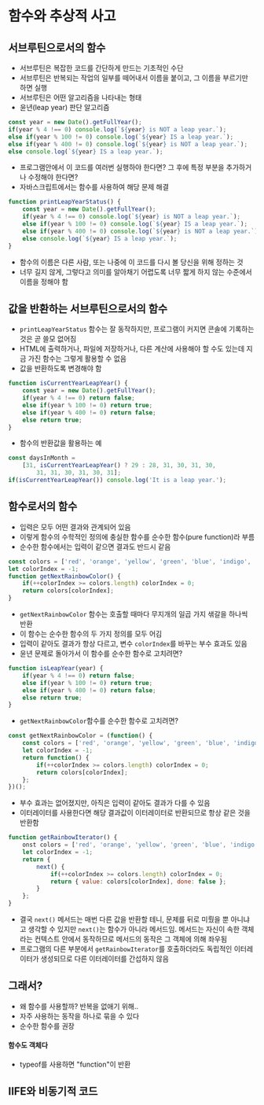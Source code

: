 # 함수와 추상적 사고

## 서브루틴으로서의 함수
- 서브루틴은 복잡한 코드를 간단하게 만드는 기초적인 수단
- 서브루틴은 반복되는 작업의 일부를 떼어내서 이름을 붙이고, 그 이름을 부르기만 하면 실행
- 서브루틴은 어떤 알고리즘을 나타내는 형태
- 윤년(leap year) 판단 알고리즘
```javascript
const year = new Date().getFullYear();
if(year % 4 !== 0) console.log(`${year} is NOT a leap year.`);
else if(year % 100 != 0) console.log(`${year} IS a leap year.`);
else if(year % 400 != 0) console.log(`${year} is NOT a leap year.`);
else console.log(`${year} IS a leap year.`);
```
- 프로그램안에서 이 코드를 여러번 실행하야 한다면? 그 후에 특정 부분을 추가하거나 수정해야 한다면?
- 자바스크립트에서는 함수를 사용하여 해당 문제 해결
```javascript
function printLeapYearStatus() {
    const year = new Date().getFullYear();
    if(year % 4 !== 0) console.log(`${year} is NOT a leap year.`);
    else if(year % 100 != 0) console.log(`${year} IS a leap year.`);
    else if(year % 400 != 0) console.log(`${year} is NOT a leap year.`);
    else console.log(`${year} IS a leap year.`);
}
```
- 함수의 이름은 다른 사람, 또는 나중에 이 코드를 다시 볼 당신을 위해 정하는 것
- 너무 길지 않게, 그렇다고 의미를 알아채기 어렵도록 너무 짧게 하지 않는 수준에서 이름을 정해야 함

## 값을 반환하는 서브루틴으로서의 함수
- `printLeapYearStatus` 함수는 잘 동작하지만, 프로그램이 커지면 콘솔에 기록하는 것은 곧 쓸모 없어짐
- HTML에 출력하거나, 파일에 저장하거나, 다른 계산에 사용해야 할 수도 있는데 지금 가진 함수는 그렇게 활용할 수 없음
- 값을 반환하도록 변경해야 함
```javascript
function isCurrentYearLeapYear() {
    const year = new Date().getFullYear();
    if(year % 4 !== 0) return false;
    else if(year % 100 != 0) return true;
    else if(year % 400 != 0) return false;
    else return true;
}
```
- 함수의 반환값을 활용하는 예
```javascript
const daysInMonth = 
    [31, isCurrentYearLeapYear() ? 29 : 28, 31, 30, 31, 30, 
        31, 31, 30, 31, 30, 31];
if(isCurrentYearLeapYear()) console.log('It is a leap year.');
```

## 함수로서의 함수
- 입력은 모두 어떤 결과와 관계되어 있음
- 이렇게 함수의 수학적인 정의에 충실한 함수를 순수한 함수(pure function)라 부름
- 순수한 함수에서는 입력이 같으면 결과도 반드시 같음
```javascript
const colors = ['red', 'orange', 'yellow', 'green', 'blue', 'indigo', 'violet'];
let colorIndex = -1;
function getNextRainbowColor() {
    if(++colorIndex >= colors.length) colorIndex = 0;
    return colors[colorIndex];
}
```
- `getNextRainbowColor` 함수는 호출할 때마다 무지개의 일곱 가지 샊갈을 하나씩 반환
- 이 함수는 순수한 함수의 두 가지 정의를 모두 어김
- 입력이 같아도 결과가 항상 다르고, 변수 `colorIndex`를 바꾸는 부수 효과도 있음
- 윤년 문제로 돌아가서 이 함수를 순수한 함수로 고치려면?
```javascript
function isLeapYear(year) {
    if(year % 4 !== 0) return false;
    else if(year % 100 != 0) return true;
    else if(year % 400 != 0) return false;
    else return true;
}
```
- `getNextRainbowColor`함수를 순수한 함수로 고치려면?
```javascript
const getNextRainbowColor = (function() {
    const colors = ['red', 'orange', 'yellow', 'green', 'blue', 'indigo', 'violet'];
    let colorIndex = -1;
    return function() {
        if(++colorIndex >= colors.length) colorIndex = 0;
        return colors[colorIndex];
    };
})();
```
- 부수 효과는 없어졌지만, 아직은 입력이 같아도 결과가 다를 수 있음
- 이터레이터를 사용한다면 해당 결과값이 이터레이터로 반환되므로 항상 같은 것을 반환함
```javascript
function getRainbowIterator() {
    onst colors = ['red', 'orange', 'yellow', 'green', 'blue', 'indigo', 'violet'];
    let colorIndex = -1;
    return {
        next() {
            if(++colorIndex >= colors.length) colorIndex = 0;
            return { value: colors[colorIndex], done: false };
        }
    };
}
```
- 결국 `next()` 메서드는 매번 다른 값을 반환할 테니, 문제를 뒤로 미뤘을 뿐 아니냐고 생각할 수 있지만 `next()`는 함수가 아니라 메서드임. 메서드는 자신이 속한 객체라는 컨텍스트 안에서 동작하므로 메서드의 동작은 그 객체에 의해 좌우됨
- 프로그램의 다른 부분에서 `getRainbowIterator`를 호출하더라도 독립적인 이터레이터가 생성되므로 다른 이터레이터를 간섭하지 않음

## 그래서?
- 왜 함수를 사용할까? 반복을 없애기 위해..
- 자주 사용하는 동작을 하나로 묶을 수 있다
- 순수한 함수를 권장

#### 함수도 객체다
- typeof를 사용하면 "function"이 반환

## IIFE와 비동기적 코드



